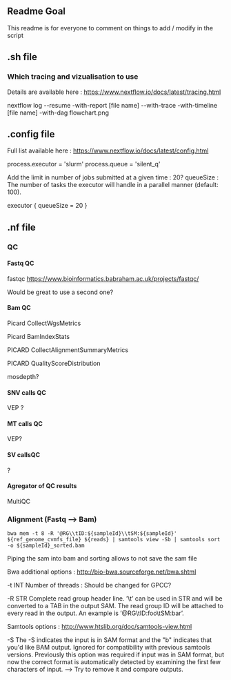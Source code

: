 
## Readme Goal

This readme is for everyone to comment on things to add / modify in the script


## .sh file

### Which tracing and vizualisation to use

Details are available here : https://www.nextflow.io/docs/latest/tracing.html

nextflow log <run name> --resume -with-report [file name] --with-trace -with-timeline [file name] -with-dag flowchart.png
  

## .config file

Full list available here : https://www.nextflow.io/docs/latest/config.html
  
process.executor = 'slurm'
process.queue = 'silent_q'
  
Add the limit in number of jobs submitted at a given time : 20?
queueSize : The number of tasks the executor will handle in a parallel manner (default: 100).

executor {
    queueSize = 20
}
  
## .nf file

### QC
  
  #### Fastq QC
  
  fastqc https://www.bioinformatics.babraham.ac.uk/projects/fastqc/
  
  Would be great to use a second one?
  
  #### Bam QC

Picard CollectWgsMetrics      

Picard BamIndexStats  

PICARD CollectAlignmentSummaryMetrics   

PICARD QualityScoreDistribution   

mosdepth? 

#### SNV calls QC
  VEP ?

#### MT calls QC
  VEP?

#### SV callsQC
  ?

#### Agregator of QC results
  MultiQC
  
  ### Alignment (Fastq --> Bam)
  
  	bwa mem -t 8 -R '@RG\\tID:${sampleId}\\tSM:${sampleId}' ${ref_genome_cvmfs_file} ${reads} | samtools view -Sb | samtools sort -o ${sampleId}_sorted.bam

  Piping the sam into bam and sorting allows to not save the sam file
  
  
  Bwa additional options : http://bio-bwa.sourceforge.net/bwa.shtml
  
  -t INT	Number of threads : Should be changed for GPCC?
  
  -R STR	Complete read group header line. ’\t’ can be used in STR and will be converted to a TAB in the output SAM. The read group ID will be attached to every read in the output. An example is ’@RG\tID:foo\tSM:bar’. 
  
  
  Samtools options : http://www.htslib.org/doc/samtools-view.html
  
  -S The -S indicates the input is in SAM format and the "b" indicates that you'd like BAM output.
  Ignored for compatibility with previous samtools versions. Previously this option was required if input was in SAM format, but now the correct format is automatically detected by examining the first few characters of input.
  --> Try to remove it and compare outputs.
  

